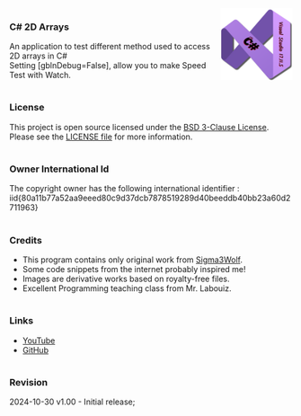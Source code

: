 <img src="/images/cSharp.png" align="right" height="128"/>

### C# 2D Arrays
 An application to test different method used to access 2D arrays in C#<br/>
 Setting [gblnDebug=False], allow you to make Speed Test with Watch.
#

### License
This project is open source licensed under the [BSD 3-Clause License](https://opensource.org/license/bsd-3-clause/).
Please see the [LICENSE file](/LICENSE) for more information.
#

### Owner International Id
The copyright owner has the following international identifier :
iid{80a11b77a52aa9eeed80c9d37dcb7878519289d40beeddb40bb23a60d2711963}
#

### Credits
- This program contains only original work from [Sigma3Wolf](https://github.com/Sigma3Wolf).
- Some code snippets from the internet probably inspired me!
- Images are derivative works based on royalty-free files.
- Excellent Programming teaching class from Mr. Labouiz.
#

### Links
- [YouTube](https://youtu.be/kEW39mRvHxo/)
- [GitHub](https://github.com/Sigma3Wolf/2DArrays/)
#

### Revision
2024-10-30 v1.00 - Initial release;

